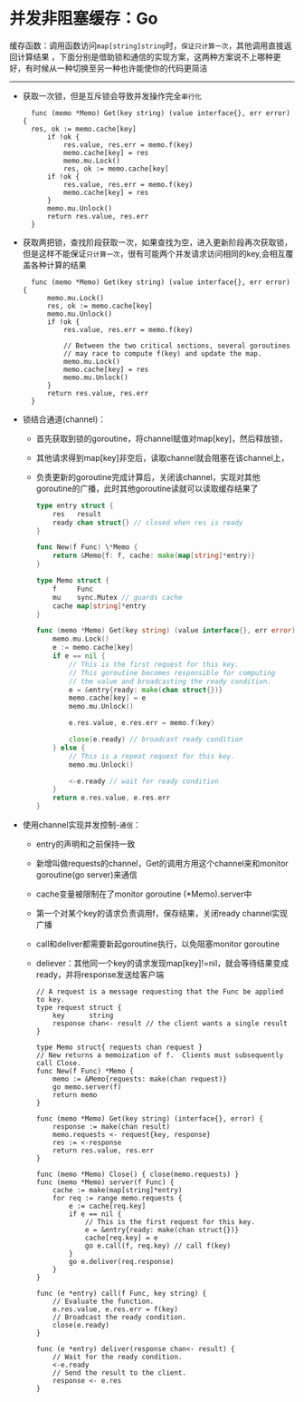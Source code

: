 并发非阻塞缓存：Go
===
缓存函数：调用函数访问`map[string]string`时，`保证只计算一次`，其他调用直接返回计算结果
，下面分别是借助锁和通信的实现方案，这两种方案说不上哪种更好，有时候从一种切换至另一种也许能使你的代码更简洁
- - -
+ 获取一次锁，但是互斥锁会导致并发操作完全`串行化`

		func (memo *Memo) Get(key string) (value interface{}, err error) {
	    res, ok := memo.cache[key] 
		    if !ok {
			    res.value, res.err = memo.f(key)
			    memo.cache[key] = res
			    memo.mu.Lock()
			    res, ok := memo.cache[key]
		    if !ok {
		        res.value, res.err = memo.f(key)
		        memo.cache[key] = res
		    }
		    memo.mu.Unlock()
		    return res.value, res.err
		}
+ 获取两把锁，查找阶段获取一次，如果查找为空，进入更新阶段再次获取锁，但是这样不能保证`只计算一次`，很有可能两个并发请求访问相同的key,会相互覆盖各种计算的结果
 
		
		func (memo *Memo) Get(key string) (value interface{}, err error) {
		    memo.mu.Lock()
		    res, ok := memo.cache[key]
		    memo.mu.Unlock()
		    if !ok {
		        res.value, res.err = memo.f(key)
		
		        // Between the two critical sections, several goroutines
		        // may race to compute f(key) and update the map.
		        memo.mu.Lock()
		        memo.cache[key] = res
		        memo.mu.Unlock()
		    }
		    return res.value, res.err
		}
		
+ 锁结合通道(channel)：
	- 首先获取到锁的goroutine，将channel赋值对map[key]，然后释放锁，
	- 其他请求得到map[key]非空后，读取channel就会阻塞在该channel上，
	- 负责更新的goroutine完成计算后，关闭该channel，实现对其他goroutine的广播，此时其他goroutine读就可以读取缓存结果了
		
		```go
		type entry struct {
		    res   result
		    ready chan struct{} // closed when res is ready
		}
	
		func New(f Func) \*Memo {
		    return &Memo{f: f, cache: make(map[string]*entry)}
		}
	
		type Memo struct {
		    f     Func
		    mu    sync.Mutex // guards cache
		    cache map[string]*entry
		}
	
		func (memo *Memo) Get(key string) (value interface{}, err error) {
		    memo.mu.Lock()
		    e := memo.cache[key]
		    if e == nil {
		        // This is the first request for this key.
		        // This goroutine becomes responsible for computing
		        // the value and broadcasting the ready condition.
		        e = &entry{ready: make(chan struct{})}
		        memo.cache[key] = e
		        memo.mu.Unlock()
		
		        e.res.value, e.res.err = memo.f(key)
		
		        close(e.ready) // broadcast ready condition
		    } else {
		        // This is a repeat request for this key.
		        memo.mu.Unlock()
		
		        <-e.ready // wait for ready condition
		    }
		    return e.res.value, e.res.err
		}
		```
+ 使用channel实现并发控制-`通信`：
	- entry的声明和之前保持一致
	- 新增叫做requests的channel，Get的调用方用这个channel来和monitor goroutine(go server)来通信
	- cache变量被限制在了monitor goroutine (*Memo).server中
	- 第一个对某个key的请求负责调用f，保存结果，关闭ready channel实现广播
	- call和deliver都需要新起goroutine执行，以免阻塞monitor goroutine
	- deliever：其他同一个key的请求发现map[key]!=nil，就会等待结果变成ready，并将response发送给客户端
	 
		```
		// A request is a message requesting that the Func be applied to key.
		type request struct {
		    key      string
		    response chan<- result // the client wants a single result
		}
		
		type Memo struct{ requests chan request }
		// New returns a memoization of f.  Clients must subsequently call Close.
		func New(f Func) *Memo {
		    memo := &Memo{requests: make(chan request)}
		    go memo.server(f)
		    return memo
		}
		
		func (memo *Memo) Get(key string) (interface{}, error) {
		    response := make(chan result)
		    memo.requests <- request{key, response}
		    res := <-response
		    return res.value, res.err
		}
		
		func (memo *Memo) Close() { close(memo.requests) }
		func (memo *Memo) server(f Func) {
		    cache := make(map[string]*entry)
		    for req := range memo.requests {
		        e := cache[req.key]
		        if e == nil {
		            // This is the first request for this key.
		            e = &entry{ready: make(chan struct{})}
		            cache[req.key] = e
		            go e.call(f, req.key) // call f(key)
		        }
		        go e.deliver(req.response)
		    }
		}
		
		func (e *entry) call(f Func, key string) {
		    // Evaluate the function.
		    e.res.value, e.res.err = f(key)
		    // Broadcast the ready condition.
		    close(e.ready)
		}
		
		func (e *entry) deliver(response chan<- result) {
		    // Wait for the ready condition.
		    <-e.ready
		    // Send the result to the client.
		    response <- e.res
		}
		
		```
		
		